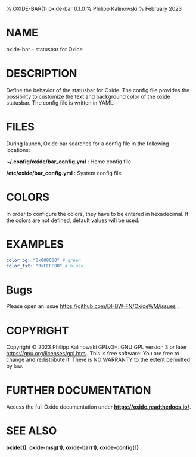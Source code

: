 % OXIDE-BAR(1) oxide-bar 0.1.0
% Philipp Kalinowski
% February 2023

# NAME

oxide-bar - statusbar for Oxide

# DESCRIPTION

Define the behavior of the statusbar for Oxide. The config file provides the possibility to customize the text and background color of the oxide statusbar.
The config file is written in YAML.

# FILES

During launch, Oxide bar searches for a config file in the following locations:

**~/.config/oxide/bar_config.yml**
: Home config file

**/etc/oxide/bar_config.yml**
: System config file

# COLORS

In order to configure the colors, they have to be entered in hexadecimal. If the colors are not defined, default values will be used.

# EXAMPLES

```yaml
color_bg: "0x008000" # green
color_txt: "0xFFFF00" # black
```

# Bugs

Please open an issue <https://github.com/DHBW-FN/OxideWM/issues> .

# COPYRIGHT

Copyright © 2023 Philipp Kalinowski GPLv3+\: GNU GPL version 3 or later <https://gnu.org/licenses/gpl.html>.
This is free software: You are free to change and redistribute it. There is NO WARRANTY to the extent permitted by law.

# FURTHER DOCUMENTATION

Access the full Oxide documentation under **https://oxide.readthedocs.io/**.

# SEE ALSO

**oxide(1)**, **oxide-msg(1)**, **oxide-bar(1)**, **oxide-config(1)**
